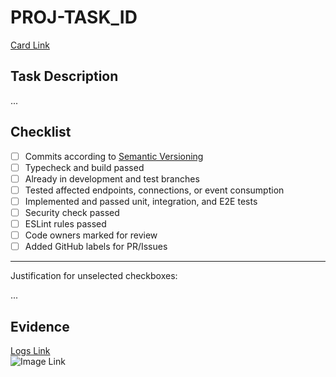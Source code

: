 <!--
Pull Request title pattern:
  > <CODE> - <type>: short description
  > Ex.: PROJ-123 - feature: new list users endpoint
-->

# PROJ-TASK_ID

[Card Link](https://google.com)  

## Task Description

...

## Checklist

- [ ] Commits according to [Semantic Versioning](https://semver.org/spec/v2.0.0.html)
- [ ] Typecheck and build passed
- [ ] Already in development and test branches
- [ ] Tested affected endpoints, connections, or event consumption
- [ ] Implemented and passed unit, integration, and E2E tests
- [ ] Security check passed
- [ ] ESLint rules passed
- [ ] Code owners marked for review
- [ ] Added GitHub labels for PR/Issues

___

Justification for unselected checkboxes:

...

## Evidence

[Logs Link](https://google.com)  
![Image Link](https://google.com)  
